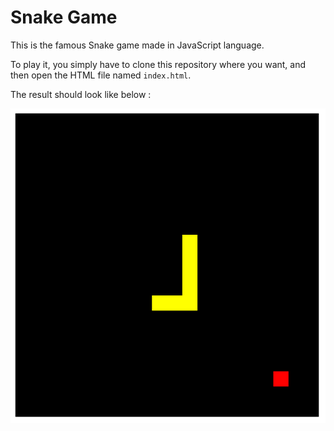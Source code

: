 # Snake Game
This is the famous Snake game made in JavaScript language.

To play it, you simply have to clone this repository where you want, and then open the HTML file named `index.html`.


The result should look like below :

![In game screenshot](./screenshot.png)